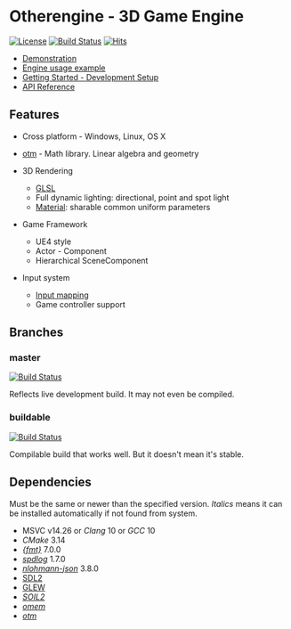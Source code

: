 # Otherengine - 3D Game Engine

[![License](https://img.shields.io/badge/Licence-MIT-blue.svg)](LICENSE) [![Build Status](https://travis-ci.com/Othereum/Otherengine.svg?branch=buildable)](https://travis-ci.com/Othereum/Otherengine) [![Hits](https://hits.seeyoufarm.com/api/count/incr/badge.svg?url=https%3A%2F%2Fgithub.com%2FOthereum%2FOtherengine)](https://github.com/Othereum/Otherengine)

* [Demonstration](https://www.youtube.com/playlist?list=PLRimg1E-To2HJn1jtpYQXFujjI4dbRUsY)
* [Engine usage example](https://github.com/Othereum/Otherengine-TestGame)
* [Getting Started - Development Setup](Guide/English/Development%20Setup.md)
* [API Reference](https://othereum.github.io/Otherengine)

## Features

* Cross platform - Windows, Linux, OS X

* [otm](https://github.com/Othereum/otm) - Math library. Linear algebra and geometry

* 3D Rendering
  * [GLSL](Guide/English/Shader%20Programming.md)
  * Full dynamic lighting: directional, point and spot light
  * [Material](Guide/English/Graphic%20Assets.md#material): sharable common uniform parameters

* Game Framework
  * UE4 style
  * Actor - Component
  * Hierarchical SceneComponent

* Input system
  * [Input mapping](Guide/English/Input.md)
  * Game controller support

## Branches

### **master**

[![Build Status](https://travis-ci.com/Othereum/Otherengine.svg?branch=master)](https://travis-ci.com/Othereum/Otherengine)

Reflects live development build. It may not even be compiled.

### **buildable**

[![Build Status](https://travis-ci.com/Othereum/Otherengine.svg?branch=buildable)](https://travis-ci.com/Othereum/Otherengine)

Compilable build that works well. But it doesn't mean it's stable.

## Dependencies

Must be the same or newer than the specified version. *Italics* means it can be installed automatically if not found from system.

* MSVC v14.26 or *Clang* 10 or *GCC* 10
* *CMake* 3.14
* [*{fmt}*](https://github.com/fmtlib/fmt) 7.0.0
* [*spdlog*](https://github.com/gabime/spdlog) 1.7.0
* [*nlohmann-json*](https://github.com/nlohmann/json) 3.8.0
* [SDL2](https://www.libsdl.org/download-2.0.php)
* [GLEW](https://github.com/nigels-com/glew)
* [*SOIL2*](https://github.com/SpartanJ/SOIL2)
* [*omem*](https://github.com/Othereum/omem)
* [*otm*](https://github.com/Othereum/otm)
